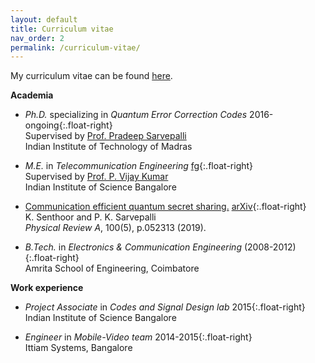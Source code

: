 ```yaml
---
layout: default
title: Curriculum vitae
nav_order: 2
permalink: /curriculum-vitae/
---
```


My curriculum vitae can be found [here](/Kaushik_CV.pdf).

**Academia**

- _Ph.D._ specializing in _Quantum Error Correction Codes_
2016-ongoing{:.float-right}
<br> Supervised by [Prof. Pradeep Sarvepalli](https://www.ee.iitm.ac.in/pradeep/)
<br> Indian Institute of Technology of Madras

- _M.E._ in _Telecommunication Engineering_
[fg](www.google.com){:.float-right}
<br> Supervised by [Prof. P. Vijay Kumar](https://ece.iisc.ac.in/~pvkece/)
<br> Indian Institute of Science Bangalore

- [Communication efficient quantum secret sharing.](https://journals.aps.org/pra/abstract/10.1103/PhysRevA.100.052313)
[arXiv](https://arxiv.org/abs/1801.09500){:.float-right}
<br>K. Senthoor and P. K. Sarvepalli
<br>_Physical Review A_, 100(5), p.052313 (2019).

- _B.Tech._ in _Electronics & Communication Engineering_
(2008-2012){:.float-right}
<br> Amrita School of Engineering, Coimbatore

**Work experience**
- _Project Associate_ in _Codes and Signal Design lab_
2015{:.float-right}
<br> Indian Institute of Science Bangalore

- _Engineer_ in _Mobile-Video team_
2014-2015{:.float-right}
<br> Ittiam Systems, Bangalore
